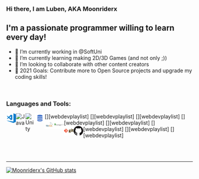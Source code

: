 ### Hi there, I am Luben, AKA Moonriderx

## I'm a passionate programmer willing to learn every day!

- 🔭 I’m currently working in @SoftUni
- 🌱 I’m currently learning making 2D/3D Games (and not only ;))
- 👯 I’m looking to collaborate with other content creators
- 🥅 2021 Goals: Contribute more to Open Source projects and upgrade my coding skills!


<br />

### Languages and Tools:

[<img align="left" alt="Visual Studio Code" width="26px" src="https://raw.githubusercontent.com/github/explore/80688e429a7d4ef2fca1e82350fe8e3517d3494d/topics/visual-studio-code/visual-studio-code.png" />][webdevplaylist]
[<img align="left" alt="Java" width="26px" src="![02553ab35a4a3541b9fb3bc8f1fad1bc](https://user-images.githubusercontent.com/65513534/129450570-b08f840d-06dc-4372-b5ab-f0f41b403b6c.jpg)" />][webdevplaylist]
[<img align="left" alt="Unity" width="26px" src="![png-clipart-unity-logo-illustration-unity-game-engine-logo-video-game-corelle-brands-angle-text-thumbnail](https://user-images.githubusercontent.com/65513534/129450579-f27cae9a-11ae-401f-b5f8-e290e7153560.png)" />][webdevplaylist]
[<img align="left" alt="SQL" width="26px" src="https://raw.githubusercontent.com/github/explore/80688e429a7d4ef2fca1e82350fe8e3517d3494d/topics/sql/sql.png" />][webdevplaylist]
[<img align="left" alt="MySQL" width="26px" src="https://raw.githubusercontent.com/github/explore/80688e429a7d4ef2fca1e82350fe8e3517d3494d/topics/mysql/mysql.png" />][webdevplaylist]
[<img align="left" alt="MongoDB" width="26px" src="https://raw.githubusercontent.com/github/explore/80688e429a7d4ef2fca1e82350fe8e3517d3494d/topics/mongodb/mongodb.png" />][webdevplaylist]
[<img align="left" alt="Git" width="26px" src="https://raw.githubusercontent.com/github/explore/80688e429a7d4ef2fca1e82350fe8e3517d3494d/topics/git/git.png" />][webdevplaylist]
[<img align="left" alt="GitHub" width="26px" src="https://raw.githubusercontent.com/github/explore/78df643247d429f6cc873026c0622819ad797942/topics/github/github.png" />][webdevplaylist]

<br />
<br />

---

[![Moonriderx's GitHub stats](https://github-readme-stats.vercel.app/api?username=Moonriderx)](https://github.com/Moonriderx/github-readme-stats)


[youtube]: https://youtube.com/channel/UCeK0PaY9XMLbru-dHuyrBew
[linkedin]: https://linkedin.com/in/luben-lubenov/
